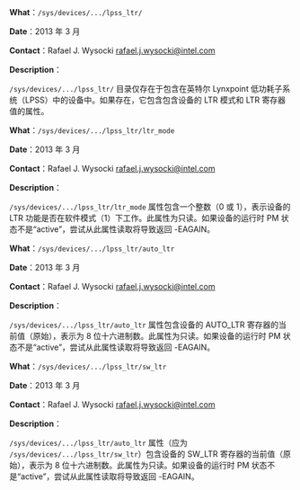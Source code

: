 **What**：`/sys/devices/.../lpss_ltr/`

**Date**：2013 年 3 月

**Contact**：Rafael J. Wysocki <rafael.j.wysocki@intel.com>

**Description**：

`/sys/devices/.../lpss_ltr/` 目录仅存在于包含在英特尔 Lynxpoint 低功耗子系统（LPSS）中的设备中。如果存在，它包含包含设备的 LTR 模式和 LTR 寄存器值的属性。

**What**：`/sys/devices/.../lpss_ltr/ltr_mode`

**Date**：2013 年 3 月

**Contact**：Rafael J. Wysocki <rafael.j.wysocki@intel.com>

**Description**：

`/sys/devices/.../lpss_ltr/ltr_mode` 属性包含一个整数（0 或 1），表示设备的 LTR 功能是否在软件模式（1）下工作。此属性为只读。如果设备的运行时 PM 状态不是“active”，尝试从此属性读取将导致返回 -EAGAIN。

**What**：`/sys/devices/.../lpss_ltr/auto_ltr`

**Date**：2013 年 3 月

**Contact**：Rafael J. Wysocki <rafael.j.wysocki@intel.com>

**Description**：

`/sys/devices/.../lpss_ltr/auto_ltr` 属性包含设备的 AUTO_LTR 寄存器的当前值（原始），表示为 8 位十六进制数。此属性为只读。如果设备的运行时 PM 状态不是“active”，尝试从此属性读取将导致返回 -EAGAIN。

**What**：`/sys/devices/.../lpss_ltr/sw_ltr`

**Date**：2013 年 3 月

**Contact**：Rafael J. Wysocki <rafael.j.wysocki@intel.com>

**Description**：

`/sys/devices/.../lpss_ltr/auto_ltr` 属性（应为 `/sys/devices/.../lpss_ltr/sw_ltr`）包含设备的 SW_LTR 寄存器的当前值（原始），表示为 8 位十六进制数。此属性为只读。如果设备的运行时 PM 状态不是“active”，尝试从此属性读取将导致返回 -EAGAIN。 